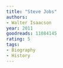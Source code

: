 ```yaml
---
title: "Steve Jobs"
authors:
- Walter Isaacson
year: 2011
goodreads: 11084145
rating: 5
tags:
- Biography
- History
---
```

